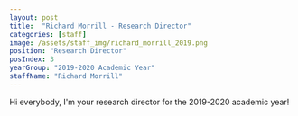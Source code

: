 ```yaml
---
layout: post
title:  "Richard Morrill - Research Director"
categories: [staff]
image: /assets/staff_img/richard_morrill_2019.png
position: "Research Director"
posIndex: 3
yearGroup: "2019-2020 Academic Year"
staffName: "Richard Morrill"
---
```


Hi everybody, I'm your research director for the 2019-2020 academic year!
